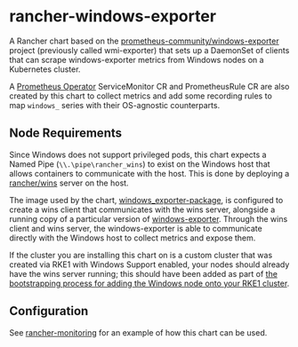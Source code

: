 # rancher-windows-exporter

A Rancher chart based on the [prometheus-community/windows-exporter](https://github.com/prometheus-community/windows_exporter) project (previously called wmi-exporter) that sets up a DaemonSet of clients that can scrape windows-exporter metrics from Windows nodes on a Kubernetes cluster.

A [Prometheus Operator](https://github.com/coreos/prometheus-operator) ServiceMonitor CR and PrometheusRule CR are also created by this chart to collect metrics and add some recording rules to map `windows_` series with their OS-agnostic counterparts.

## Node Requirements

Since Windows does not support privileged pods, this chart expects a Named Pipe (`\\.\pipe\rancher_wins`) to exist on the Windows host that allows containers to communicate with the host. This is done by deploying a [rancher/wins](https://github.com/rancher/wins) server on the host.

The image used by the chart, [windows_exporter-package](https://github.com/rancher/windows_exporter-package), is configured to create a wins client that communicates with the wins server, alongside a running copy of a particular version of [windows-exporter](https://github.com/prometheus-community/windows_exporter). Through the wins client and wins server, the windows-exporter is able to communicate directly with the Windows host to collect metrics and expose them.

If the cluster you are installing this chart on is a custom cluster that was created via RKE1 with Windows Support enabled, your nodes should already have the wins server running; this should have been added as part of [the bootstrapping process for adding the Windows node onto your RKE1 cluster](https://github.com/rancher/rancher/blob/master/package/windows/bootstrap.ps1).

## Configuration

See [rancher-monitoring](https://github.com/rancher/charts/tree/gh-pages/packages/rancher-monitoring) for an example of how this chart can be used.

